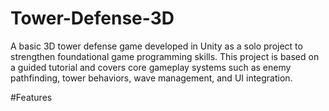 # Tower-Defense-3D
A basic 3D tower defense game developed in Unity as a solo project to strengthen foundational game programming skills. This project is based on a guided tutorial and covers core gameplay systems such as enemy pathfinding, tower behaviors, wave management, and UI integration.

#Features
